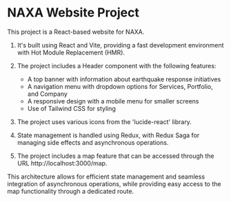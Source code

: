 # NAXA Website Project

This project is a React-based website for NAXA.

1. It's built using React and Vite, providing a fast development environment with Hot Module Replacement (HMR).

2. The project includes a Header component with the following features:
   - A top banner with information about earthquake response initiatives
   - A navigation menu with dropdown options for Services, Portfolio, and Company
   - A responsive design with a mobile menu for smaller screens
   - Use of Tailwind CSS for styling

3. The project uses various icons from the 'lucide-react' library.

4. State management is handled using Redux, with Redux Saga for managing side effects and asynchronous operations.

5. The project includes a map feature that can be accessed through the URL http://localhost:3000/map.

This architecture allows for efficient state management and seamless integration of asynchronous operations, while providing easy access to the map functionality through a dedicated route.
